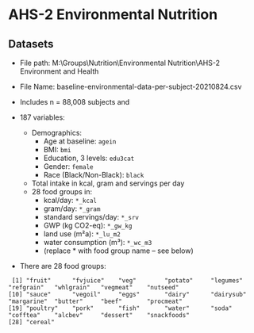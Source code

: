 # AHS-2 Environmental Nutrition

## Datasets

* File path: M:\Groups\Nutrition\Environmental Nutrition\AHS-2 Environment and Health
* File Name: baseline-environmental-data-per-subject-20210824.csv

* Includes n = 88,008 subjects and
* 187 variables:
  * Demographics:
    * Age at baseline: `agein`
    * BMI: `bmi`
    * Education, 3 levels: `edu3cat`
    * Gender: `female`
    * Race (Black/Non-Black): `black`
  * Total intake in kcal, gram and servings per day
  * 28 food groups in:
    * kcal/day: `*_kcal`
    * gram/day: `*_gram`
    * standard servings/day: `*_srv`
    * GWP (kg CO2-eq): `*_gw_kg`
    * land use (m²a): `*_lu_m2`
    * water consumption (m³): `*_wc_m3`
    * (replace * with food group name – see below)

* There are 28 food groups:
```
 [1] "fruit"      "fvjuice"    "veg"        "potato"     "legumes"    "refgrain"   "whlgrain"   "vegmeat"    "nutseed"   
[10] "sauce"      "vegoil"     "eggs"       "dairy"      "dairysub"   "margarine"  "butter"     "beef"       "procmeat"  
[19] "poultry"    "pork"       "fish"       "water"      "soda"       "cofftea"    "alcbev"     "dessert"    "snackfoods"
[28] "cereal"
```
